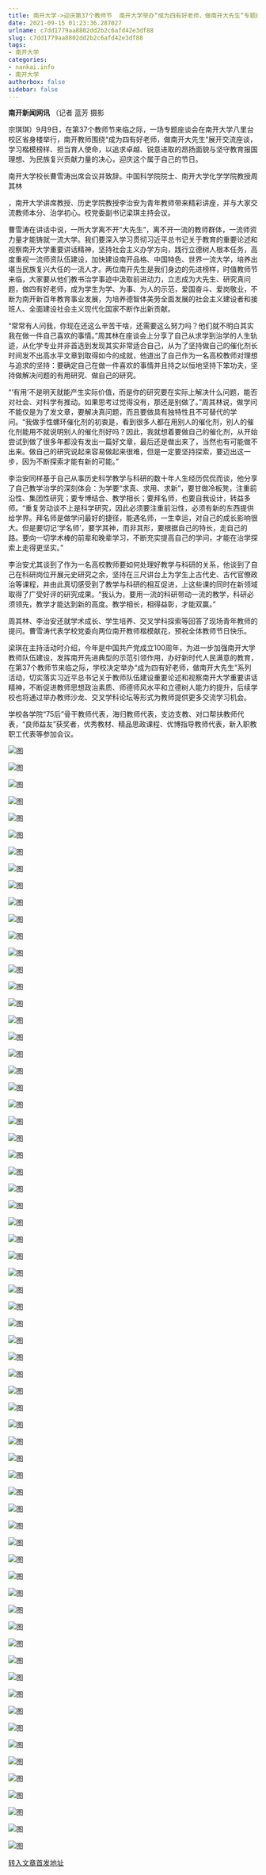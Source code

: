 ```yaml
---
title: 南开大学->迎庆第37个教师节  南开大学举办“成为四有好老师，做南开大先生”专题座谈会 | nankai.info
date: 2021-09-15 01:23:36.287027
urlname: c7dd1779aa8802dd2b2c6afd42e3df88
slug: c7dd1779aa8802dd2b2c6afd42e3df88
tags: 
- 南开大学
categories:
- nankai.info
- 南开大学
authorbox: false
sidebar: false
---
```

**南开新闻网讯** （记者 蓝芳 摄影

宗琪琪）9月9日，在第37个教师节来临之际，一场专题座谈会在南开大学八里台校区省身楼举行，南开教师围绕“成为四有好老师，做南开大先生”展开交流座谈，学习楷模榜样、担当育人使命，以追求卓越、锐意进取的昂扬面貌与坚守教育报国理想、为民族复兴贡献力量的决心，迎庆这个属于自己的节日。

南开大学校长曹雪涛出席会议并致辞。中国科学院院士、南开大学化学学院教授周其林
<!--more-->
，南开大学讲席教授、历史学院教授李治安为青年教师带来精彩讲座，并与大家交流教师本分、治学初心。校党委副书记梁琪主持会议。

曹雪涛在讲话中说，一所大学离不开“大先生”，离不开一流的教师群体，一流师资力量才能铸就一流大学。我们要深入学习贯彻习近平总书记关于教育的重要论述和视察南开大学重要讲话精神，坚持社会主义办学方向，践行立德树人根本任务，高度重视一流师资队伍建设，加快建设南开品格、中国特色、世界一流大学，培养出堪当民族复兴大任的一流人才。两位南开先生是我们身边的先进榜样，时值教师节来临，大家要从他们教书治学事迹中汲取前进动力，立志成为大先生、研究真问题，做四有好老师，成为学生为学、为事、为人的示范，爱国奋斗、爱岗敬业，不断为南开新百年教育事业发展，为培养德智体美劳全面发展的社会主义建设者和接班人、全面建设社会主义现代化国家不断作出新贡献。

“常常有人问我，你现在还这么辛苦干啥，还需要这么努力吗？他们就不明白其实我在做一件自己喜欢的事情。”周其林在座谈会上分享了自己从求学到治学的人生轨迹，从化学专业并非首选到发现其实非常适合自己，从为了坚持做自己的催化剂长时间发不出高水平文章到取得如今的成就，他道出了自己作为一名高校教师对理想与追求的坚持：要确定自己在做一件喜欢的事情并且持之以恒地坚持下笨功夫，坚持做解决问题的有用研究、做自己的研究。

“‘有用’不是明天就能产生实际价值，而是你的研究要在实际上解决什么问题，能否对社会、对科学有推动。如果思考过觉得没有，那还是别做了。”周其林说，做学问不能仅是为了发文章，要解决真问题，而且要做具有独特性且不可替代的学问。“我做手性螺环催化剂的初衷是，看到很多人都在用别人的催化剂，别人的催化剂能用不就说明别人的催化剂好吗？因此，我就想着要做自己的催化剂，从开始尝试到做了很多年都没有发出一篇好文章，最后还是做出来了，当然也有可能做不出来。做自己的研究说起来容易做起来很难，但是一定要坚持探索，要迈出这一步，因为不断探索才能有新的可能。”

李治安同样基于自己从事历史科学教学与科研的数十年人生经历侃侃而谈，他分享了自己教学治学的深刻体会：为学要“求真、求用、求新”，要甘做冷板凳，注重前沿性、集团性研究；要专博结合、教学相长；要拜名师，也要自我设计，转益多师。“重复劳动谈不上是科学研究，因此必须要注重前沿性，必须有新的东西提供给学界。拜名师是做学问最好的捷径，能遇名师，一生幸运，对自己的成长影响很大。但是要切记‘学名师’，要学其神，而非其形，要根据自己的特长，走自己的路。要向一切学术棒的前辈和晚辈学习，不断充实提高自己的学问，才能在治学探索上走得更坚实。”

李治安尤其谈到了作为一名高校教师要如何处理好教学与科研的关系，他谈到了自己在科研岗位开展元史研究之余，坚持在三尺讲台上为学生上古代史、古代官僚政治等课程，并由此真切感受到了教学与科研的相互促进，上这些课的同时在新领域取得了广受好评的研究成果。“我认为，要用一流的科研带动一流的教学，科研必须领先，教学才能达到新的高度。教学相长，相得益彰，才能双赢。”

周其林、李治安还就学术成长、学生培养、交叉学科探索等回答了现场青年教师的提问。曹雪涛代表学校党委向两位南开教师楷模献花，预祝全体教师节日快乐。

梁琪在主持活动时介绍，今年是中国共产党成立100周年，为进一步加强南开大学教师队伍建设，发挥南开先进典型的示范引领作用，办好新时代人民满意的教育，在第37个教师节来临之际，学校决定举办“成为四有好老师，做南开大先生”系列活动，切实落实习近平总书记关于教师队伍建设重要论述和视察南开大学重要讲话精神，不断促进教师思想政治素质、师德师风水平和立德树人能力的提升，后续学校也将通过举办教师沙龙、交叉学科论坛等形式为教师提供更多交流学习机会。

学校各学院“75后”骨干教师代表，海归教师代表，支边支教、对口帮扶教师代表，“良师益友”获奖者，优秀教材、精品思政课程、优博指导教师代表，新入职教职工代表等参加会议。

![图](http://news.nankai.edu.cn/ywsd/system/2021/09/10/g)

![图](http://news.nankai.edu.cn/ywsd/system/2021/09/10/p)

![图](http://news.nankai.edu.cn/ywsd/system/2021/09/10/j)

![图](http://news.nankai.edu.cn/ywsd/system/2021/09/10/)

![图](http://news.nankai.edu.cn/ywsd/system/2021/09/10/f)

![图](http://news.nankai.edu.cn/ywsd/system/2021/09/10/2)

![图](http://news.nankai.edu.cn/ywsd/system/2021/09/10/4)

![图](http://news.nankai.edu.cn/ywsd/system/2021/09/10/9)

![图](http://news.nankai.edu.cn/ywsd/system/2021/09/10/3)

![图](http://news.nankai.edu.cn/ywsd/system/2021/09/10/4)

![图](http://news.nankai.edu.cn/ywsd/system/2021/09/10/e)

![图](http://news.nankai.edu.cn/ywsd/system/2021/09/10/a)

![图](http://news.nankai.edu.cn/ywsd/system/2021/09/10/_)

![图](http://news.nankai.edu.cn/ywsd/system/2021/09/10/4)

![图](http://news.nankai.edu.cn/ywsd/system/2021/09/10/9)

![图](http://news.nankai.edu.cn/ywsd/system/2021/09/10/3)

![图](http://news.nankai.edu.cn/ywsd/system/2021/09/10/1)

![图](http://news.nankai.edu.cn/ywsd/system/2021/09/10/4)

![图](http://news.nankai.edu.cn/ywsd/system/2021/09/10/0)

![图](http://news.nankai.edu.cn/ywsd/system/2021/09/10/0)

![图](http://news.nankai.edu.cn/ywsd/system/2021/09/10/0)

![图](http://news.nankai.edu.cn/ywsd/system/2021/09/10/3)

![图](http://news.nankai.edu.cn/ywsd/system/2021/09/10/0)

![图](http://news.nankai.edu.cn/ywsd/system/2021/09/10/0)

![图](http://news.nankai.edu.cn/)

![图](http://news.nankai.edu.cn/ywsd/system/2021/09/10/3)

![图](http://news.nankai.edu.cn/ywsd/system/2021/09/10/1)

![图](http://news.nankai.edu.cn/ywsd/system/2021/09/10/4)

![图](http://news.nankai.edu.cn/)

![图](http://news.nankai.edu.cn/ywsd/system/2021/09/10/0)

![图](http://news.nankai.edu.cn/ywsd/system/2021/09/10/0)

![图](http://news.nankai.edu.cn/ywsd/system/2021/09/10/0)

![图](http://news.nankai.edu.cn/)

![图](http://news.nankai.edu.cn/ywsd/system/2021/09/10/3)

![图](http://news.nankai.edu.cn/ywsd/system/2021/09/10/0)

![图](http://news.nankai.edu.cn/ywsd/system/2021/09/10/0)

![图](http://news.nankai.edu.cn/)

![图](http://news.nankai.edu.cn/ywsd/system/2021/09/10/c)

![图](http://news.nankai.edu.cn/ywsd/system/2021/09/10/i)

![图](http://news.nankai.edu.cn/ywsd/system/2021/09/10/p)

![图](http://news.nankai.edu.cn/)

![图](http://news.nankai.edu.cn/ywsd/system/2021/09/10/n)

![图](http://news.nankai.edu.cn/ywsd/system/2021/09/10/c)

![图](http://news.nankai.edu.cn/ywsd/system/2021/09/10/)

![图](http://news.nankai.edu.cn/ywsd/system/2021/09/10/u)

![图](http://news.nankai.edu.cn/ywsd/system/2021/09/10/d)

![图](http://news.nankai.edu.cn/ywsd/system/2021/09/10/e)

![图](http://news.nankai.edu.cn/ywsd/system/2021/09/10/)

![图](http://news.nankai.edu.cn/ywsd/system/2021/09/10/i)

![图](http://news.nankai.edu.cn/ywsd/system/2021/09/10/a)

![图](http://news.nankai.edu.cn/ywsd/system/2021/09/10/k)

![图](http://news.nankai.edu.cn/ywsd/system/2021/09/10/n)

![图](http://news.nankai.edu.cn/ywsd/system/2021/09/10/a)

![图](http://news.nankai.edu.cn/ywsd/system/2021/09/10/n)

![图](http://news.nankai.edu.cn/ywsd/system/2021/09/10/)

![图](http://news.nankai.edu.cn/ywsd/system/2021/09/10/s)

![图](http://news.nankai.edu.cn/ywsd/system/2021/09/10/w)

![图](http://news.nankai.edu.cn/ywsd/system/2021/09/10/e)

![图](http://news.nankai.edu.cn/ywsd/system/2021/09/10/n)

![图](http://news.nankai.edu.cn/)

![图](http://news.nankai.edu.cn/)

![图](http://news.nankai.edu.cn/ywsd/system/2021/09/10/:)

![图](http://news.nankai.edu.cn/ywsd/system/2021/09/10/p)

![图](http://news.nankai.edu.cn/ywsd/system/2021/09/10/t)

![图](http://news.nankai.edu.cn/ywsd/system/2021/09/10/t)

![图](http://news.nankai.edu.cn/ywsd/system/2021/09/10/h)

[转入文章首发地址](http://news.nankai.edu.cn/ywsd/system/2021/09/10/030047868.shtml)